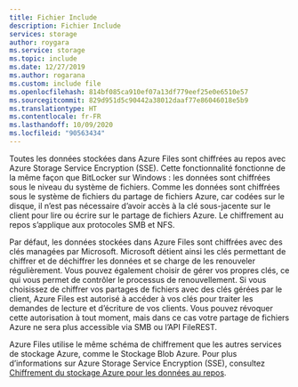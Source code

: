 ```yaml
---
title: Fichier Include
description: Fichier Include
services: storage
author: roygara
ms.service: storage
ms.topic: include
ms.date: 12/27/2019
ms.author: rogarana
ms.custom: include file
ms.openlocfilehash: 814bf085ca910ef07a13df779eef25e0e6510e57
ms.sourcegitcommit: 829d951d5c90442a38012daaf77e86046018e5b9
ms.translationtype: HT
ms.contentlocale: fr-FR
ms.lasthandoff: 10/09/2020
ms.locfileid: "90563434"
---
```

Toutes les données stockées dans Azure Files sont chiffrées au repos avec Azure Storage Service Encryption (SSE). Cette fonctionnalité fonctionne de la même façon que BitLocker sur Windows : les données sont chiffrées sous le niveau du système de fichiers. Comme les données sont chiffrées sous le système de fichiers du partage de fichiers Azure, car codées sur le disque, il n’est pas nécessaire d’avoir accès à la clé sous-jacente sur le client pour lire ou écrire sur le partage de fichiers Azure. Le chiffrement au repos s’applique aux protocoles SMB et NFS.

Par défaut, les données stockées dans Azure Files sont chiffrées avec des clés managées par Microsoft. Microsoft détient ainsi les clés permettant de chiffrer et de déchiffrer les données et se charge de les renouveler régulièrement. Vous pouvez également choisir de gérer vos propres clés, ce qui vous permet de contrôler le processus de renouvellement. Si vous choisissez de chiffrer vos partages de fichiers avec des clés gérées par le client, Azure Files est autorisé à accéder à vos clés pour traiter les demandes de lecture et d’écriture de vos clients. Vous pouvez révoquer cette autorisation à tout moment, mais dans ce cas votre partage de fichiers Azure ne sera plus accessible via SMB ou l’API FileREST.

Azure Files utilise le même schéma de chiffrement que les autres services de stockage Azure, comme le Stockage Blob Azure. Pour plus d’informations sur Azure Storage Service Encryption (SSE), consultez [Chiffrement du stockage Azure pour les données au repos](../articles/storage/common/storage-service-encryption.md?toc=%2fazure%2fstorage%2ffiles%2ftoc.json).